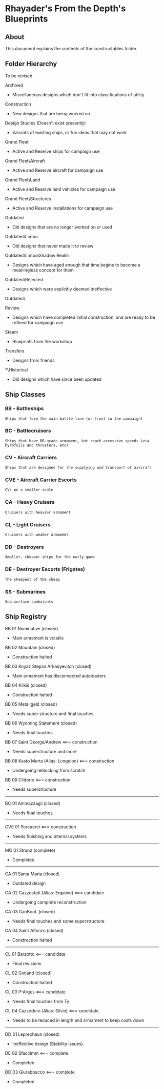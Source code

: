 # Rhayader's From the Depth's Blueprints

## About

This document explains the contents of the constructables folder.

## Folder Hierarchy

To be revised

Archived
- Miscellaneous designs which don't fit into classifications of utility

Construction
- New designs that are being worked on

Design Studies (Doesn't exist presently)
- Variants of existing ships, or fun ideas that may not work

Grand Fleet
- Active and Reserve ships for campaign use

Grand Fleet\Aircraft
- Active and Reserve aircraft for campaign use

Grand Fleet\Land
- Active and Reserve land vehicles for campaign use

Grand Fleet\Structures
- Active and Reserve installations for campaign use

Outdated
- Old designs that are no longer worked on or used

Outdated\Limbo
- Old designs that never made it to review

Outdated\Limbo\Shadow Realm
- Designs which have aged enough that time begins to become a meaningless concept for them

Outdated\Rejected
 - Designs which were explicitly deemed ineffective

Outdated\

Review
 - Designs which have completed initial construction, and are ready to be refined for campaign use

Steam
 - Blueprints from the workshop

Transfers
 - Designs from friends

*\Historical
 - Old designs which have since been updated


## Ship Classes

### BB - Battleships
    Ships that form the main battle line (or front in the campaign)

### BC - Battlecruisers
    Ships that have BB-grade armament, but reach excessive speeds (via hyrofoils and thrusters, etc)

### CV - Aircraft Carriers
    Ships that are designed for the supplying and transport of aircraft

### CVE - Aircraft Carrier Escorts
    CVs on a smaller scale

### CA - Heavy Cruisers
    Cruisers with heavier armament

### CL - Light Cruisers
    Cruisers with weaker armament

### DD - Destroyers
    Smaller, cheaper ships for the early game

### DE - Destroyer Escorts (Frigates)
    The cheapest of the cheap

### SS - Submarines
    Sub surface combatants

## Ship Registry

BB 01 Nominative (closed)
- Main armament is volatile

BB 02 Mountain (closed)
- Construction halted

BB 03 Knyaz Stepan Arkadyevitch (closed)
- Main armament has disconnected autoloaders

BB 04 Kilkis (closed)
- Construction halted

BB 05 Metallgeld (closed)
- Needs super structure and final touches

BB 06 Wyoming Statement (closed)
- Needs final touches

BB 07 Saint George/Andrew    <=== construction
- Needs superstructure and more

BB 08 Kasto Merta (Alias: Longelon)    <=== construction
- Undergoing reblocking from scratch

BB 09 Clittorio    <=== construction
- Needs superstructure

---------------

BC 01 Ammazzagii (closed)
- Needs final touches

---------------

CVE 01 Porcaerei    <=== construction
- Needs finishing and internal systems

---------------

MO 01 Strunz (complete)
- Completed

---------------

CA 01 Santa Maria (closed)
- Outdated design

CA 02 Cazzosfatt (Alias: Ergative)    <=== candidate
- Undergoing complete reconstruction

CA 03 GanBooL (closed)
- Needs final touches and some superstructure

CA 04 Saint Alfonzo (closed)
- Construction halted

---------------

CL 01 Barzotto    <=== candidate
- Final revisions

CL 02 Gotland (closed)
- Construction halted

CL 03 P-Argus <=== candidate
- Needs final touches from Ty

CL 04 Cazzoduro (Alias: Silvio)    <=== candidate
- Needs to be reduced in length and armament to keep costs down

---------------

DD 01 Leprechaun (closed)
- Ineffective design (Stability issues).

DE 02 Sfaccimm    <=== complete
- Completed

DD 03 Giurabbacco    <=== complete
- Completed
